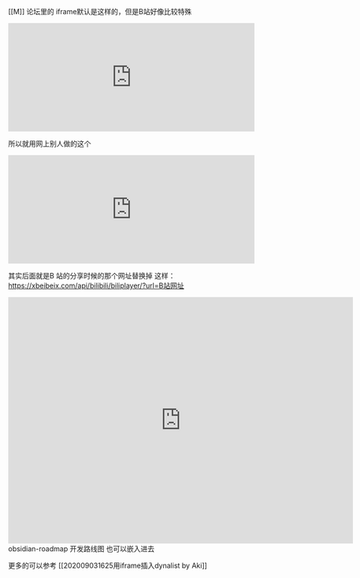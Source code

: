 [[M]]
论坛里的 iframe默认是这样的，但是B站好像比较特殊
<iframe src="https://xxxxxxx.html" frameBorder="0" width="500" height="220"></iframe>

所以就用网上别人做的这个
<iframe src="https://xbeibeix.com/api/bilibili/biliplayer/?url=https://www.bilibili.com/video/BV1iT4y1w7AT/" frameBorder="0" width="500" height="220"></iframe>

其实后面就是B 站的分享时候的那个网址替换掉 这样： https://xbeibeix.com/api/bilibili/biliplayer/?url=B站网址

<iframe src="https://trello.com/b/Psqfqp7I.html" frameBorder="0" width="700" height="500"></iframe>
obsidian-roadmap 开发路线图 也可以嵌入进去

更多的可以参考
[[202009031625用iframe插入dynalist by Aki]]
